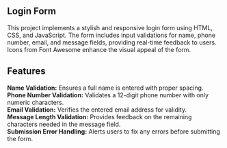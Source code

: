 <h2>Login Form</h2>
<p>This project implements a stylish and responsive login form using HTML, CSS, and JavaScript. The form includes input validations for name, phone number, email, and message fields, providing real-time feedback to users. Icons from Font Awesome enhance the visual appeal of the form.</p>

<h2>Features</h2>
<b>Name Validation:</b> Ensures a full name is entered with proper spacing.<br>
<b>Phone Number Validation:</b> Validates a 12-digit phone number with only numeric characters.<br>
<b>Email Validation:</b> Verifies the entered email address for validity.<br>
<b>Message Length Validation:</b> Provides feedback on the remaining characters needed in the message field.<br>
<b>Submission Error Handling:</b> Alerts users to fix any errors before submitting the form.<br>
